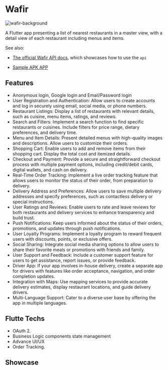 # Wafir
![wafir-background](https://github.com/alfatihtalab/WafirFlutterApp/assets/35189369/43ea8b61-817b-49c4-87f7-6771d29464d4)

A Flutter app presenting a list of nearest restaurants in a master view, with a detail view of each restaurant including menus and items.

See also:

- [The official Wafir API docs](http://api.wafirhero.com/redoc), which showcases how to use the `api`

- [Sample APK APP](https://drive.google.com/file/d/1aGdIosoLbi3K7RiSJzUVUvYXNeu5iCBT/view?usp=drive_link)


## Features

- Anonymous login, Google login and Email/Password login
- User Registration and Authentication: Allow users to create accounts and log in securely using email, social media, or phone numbers.
- Restaurant Listings: Display a list of restaurants with relevant details, such as cuisine, menu items, ratings, and reviews.
- Search and Filters: Implement a search function to find specific restaurants or cuisines. Include filters for price range, dietary preferences, and delivery time.
- Menu and Item Details: Present detailed menus with high-quality images and descriptions. Allow users to customize their orders.
- Shopping Cart: Enable users to add and remove items from their shopping cart. Display the total cost and itemized details.
- Checkout and Payment: Provide a secure and straightforward checkout process with multiple payment options, including credit/debit cards, digital wallets, and cash on delivery.
- Real-Time Order Tracking: Implement a live order tracking feature that allows users to monitor the status of their order, from preparation to delivery.
- Delivery Address and Preferences: Allow users to save multiple delivery addresses and specify preferences, such as contactless delivery or special instructions.
- User Ratings and Reviews: Enable users to rate and leave reviews for both restaurants and delivery services to enhance transparency and build trust.
- Push Notifications: Keep users informed about the status of their orders, promotions, and updates through push notifications.
- User Loyalty Programs: Implement a loyalty program to reward frequent users with discounts, points, or exclusive offers.
- Social Sharing: Integrate social media sharing options to allow users to share their favorite meals or promotions with friends and family.
- User Support and Feedback: Include a customer support feature for users to get assistance, report issues, or provide feedback.
- Driver App: If your app involves in-house delivery, create a separate app for drivers with features like order acceptance, navigation, and order completion updates.
- Integration with Maps: Use mapping services to provide accurate delivery estimates, display restaurant locations, and guide delivery drivers.
- Multi-Language Support: Cater to a diverse user base by offering the app in multiple languages.

## Flutte Techs
- OAuth 2. 
- Business Logic components state management
- Advance UI/UX
- Order Tracking.

## Showcase

